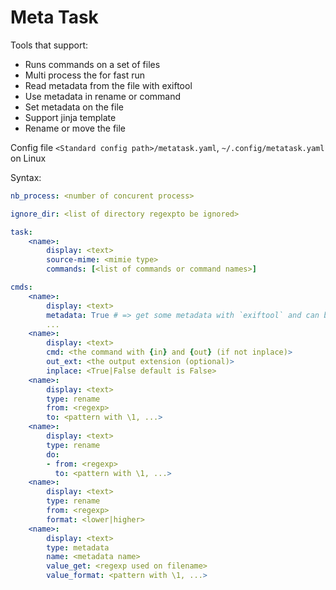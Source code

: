 # Meta Task

Tools that support:
- Runs commands on a set of files
- Multi process the for fast run
- Read metadata from the file with exiftool
- Use metadata in rename or command
- Set metadata on the file
- Support jinja template
- Rename or move the file

Config file `<Standard config path>/metatask.yaml`, `~/.config/metatask.yaml` on Linux

Syntax:
```yaml
nb_process: <number of concurent process>

ignore_dir: <list of directory regexpto be ignored>

task:
    <name>:
        display: <text>
        source-mime: <mimie type>
        commands: [<list of commands or command names>]

cmds:
    <name>:
        display: <text>
        metadata: True # => get some metadata with `exiftool` and can be used with python format syntax
        ...
    <name>:
        display: <text>
        cmd: <the command with {in} and {out} (if not inplace)>
        out_ext: <the output extension (optional)>
        inplace: <True|False default is False>
    <name>:
        display: <text>
        type: rename
        from: <regexp>
        to: <pattern with \1, ...>
    <name>:
        display: <text>
        type: rename
        do:
        - from: <regexp>
          to: <pattern with \1, ...>
    <name>:
        display: <text>
        type: rename
        from: <regexp>
        format: <lower|higher>
    <name>:
        display: <text>
        type: metadata
        name: <metadata name>
        value_get: <regexp used on filename>
        value_format: <pattern with \1, ...>
```
